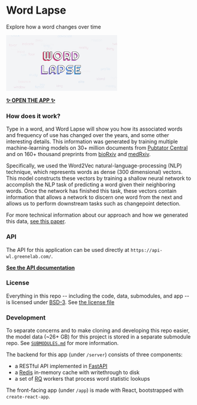 # Word Lapse

Explore how a word changes over time

<img src="https://raw.githubusercontent.com/greenelab/word-lapse/main/app/public/share-thumbnail.jpg?raw=true" width="300px">

[**✨ OPEN THE APP ✨**](https://greenelab.github.io/word-lapse/)

### How does it work?

Type in a word, and Word Lapse will show you how its associated words and frequency of use has changed over the years, and some other interesting details.
This information was generated by training multiple machine-learning models on 30+ million documents from [Pubtator Central](https://www.ncbi.nlm.nih.gov/research/pubtator/) and on 160+ thousand preprints from [bioRxiv](https://www.biorxiv.org/) and [medRxiv](https://www.medrxiv.org/).

Specifically, we used the Word2Vec natural-language-processing (NLP) technique, which represents words as dense (300 dimensional) vectors.
This model constructs these vectors by training a shallow neural network to accomplish the NLP task of predicting a word given their neighboring words.
Once the network has finished this task, these vectors contain information that allows a network to discern one word from the next and allows us to perform downstream tasks such as changepoint detection.

For more technical information about our approach and how we generated this data, [see this paper](https://greenelab.github.io/word_lapse_manuscript/).

### API

The API for this application can be used directly at `https://api-wl.greenelab.com/`.

[**See the API documentation**](https://api-wl.greenelab.com/docs)

### License

Everything in this repo -- including the code, data, submodules, and app -- is licensed under [BSD-3](https://opensource.org/licenses/BSD-3-Clause).
See [the license file](https://github.com/greenelab/word-lapse/blob/main/LICENSE)

### Development

To separate concerns and to make cloning and developing this repo easier, the model data (~26+ GB) for this project is stored in a separate submodule repo.
See [`SUBMODULES.md`](https://github.com/greenelab/word-lapse/blob/main/SUBMODULES.md) for more information.

The backend for this app (under `/server`) consists of three components:
- a RESTful API implemented in [FastAPI](https://fastapi.tiangolo.com/)
- a [Redis](https://redis.io/) in-memory cache with writethrough to disk
- a set of [RQ](https://python-rq.org/) workers that process word statistic lookups

The front-facing app (under `/app`) is made with React, bootstrapped with `create-react-app`.
